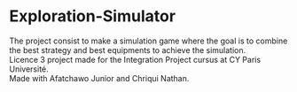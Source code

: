 # Exploration-Simulator

The project consist to make a simulation game where the goal is to combine the best strategy and best equipments to achieve the simulation.  
Licence 3 project made for the Integration Project cursus at CY Paris Université.  
Made with Afatchawo Junior and Chriqui Nathan.  
